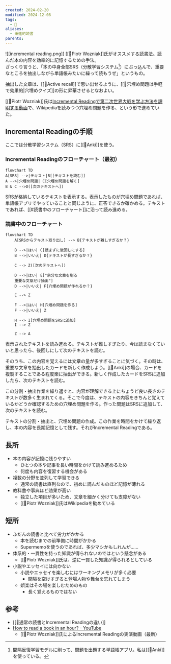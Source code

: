 ```yaml
---
created: 2024-02-20
modified: 2024-12-08
tags:
  - 📝
aliases:
  - 漸進的読書
parents: 
---
```

![[incremental reading.png]]
[[👤Piotr Wozniak]]氏がオススメする読書法。読んだ本の内容を効率的に記憶するための手法。  
ざっくり言うと、「本の中身全部SRS（分散学習システム[^bunsan]）にぶっ込んで、重要なところを抽出しながら単語帳みたいに繰って読もうぜ」というもの。

抽出した文章は、[[📝Active recall]]で思い出せるように、[[💬穴埋め問題は手軽で効果的|穴埋めクイズ]]の形に昇華させるとなおよい。

[^bunsan]: 間隔反復学習モデルに則って、問題を出題する単語帳アプリ。私は[[🧰Anki]]を使っている。

[[👤Piotr Wozniak]]氏は[Incremental Readingで第二次世界大戦を学ぶ方法を説明する動画](https://www.youtube.com/watch?v=XRuLV2_A3Ts)で、Wikipediaを読みつつ穴埋め問題を作る、という形で進めていた。

## Incremental Readingの手順
ここでは分散学習システム（SRS）に[[🧰Anki]]を使う。

### Incremental Readingのフローチャート（最初）
```mermaid
flowchart TD
A[SRS] -->|テキスト|B[[テキストを読む]]
A -->|穴埋め問題| C[穴埋め問題を解く]
B & C -->D([次のテキストへ])
```

SRSが格納しているテキストを表示する。表示したものが穴埋め問題であれば、単語帳アプリでやっていることと同じように、正答できるか確かめる。テキストであれば、[[#読書中のフローチャート]]に沿って読み進める。

### 読書中のフローチャート
```mermaid
flowchart TD
    A[SRSからテキスト取り出し] --> B{テキストが難しすぎるか？}
    
    B -->|はい| C[読まずに後回しにする]
    B -->|いいえ| D{テキストが長すぎるか？}
    
    C --> Z([次のテキストへ])
    
    D -->|はい| E["余分な文章を削る
    重要な文章だけ抽出"]
    D -->|いいえ| F{穴埋め問題が作れるか？}
    
    E --> Z
    
    F -->|はい| H[穴埋め問題を作る]
    F -->|いいえ| Z
    
    H --> I[穴埋め問題をSRSに追加]
    I --> Z

    Z --> A
```
表示されたテキストを読み進める。テキストが難しすぎたり、今は読まなくていいと思ったら、後回しにして次のテキストを読む。

そのうち、この内容を覚えるには文章の量が多すぎることに気づく。その時は、重要な文章を抽出したカードを新しく作成しよう。[[🧰Anki]]の場合、カードを複製することである程度楽に抽出ができる。新しく作成したカードをSRSに追加したら、次のテキストを読む。

この分割・抽出作業を繰り返すと、内容が理解できる上にちょうど良い長さのテキストが数多く生まれてくる。そこで今度は、テキストの内容をきちんと覚えているかどうか確認するための穴埋め問題を作る。作った問題はSRSに追加して、次のテキストを読む。

テキストの分割・抽出と、穴埋め問題の作成。この作業を時間をかけて繰り返し、本の内容を長期記憶として残す。それがIncremental Readingである。

## 長所
- 本の内容が記憶に残りやすい
	- ひとつの本や記事を長い時間をかけて読み進めるため
	- 何度も内容を復習する機会がある
- 複数の分野を並列して学習できる
	- 通常の読書は直列なので、初めに読んだものほど記憶が薄れる
- 教科書や事典ほど効果が高い
	- 独立した項目が多いため、文章を細かく分けても支障がない
	- [[👤Piotr Wozniak]]氏はWikipediaを勧めている

## 短所
- ふだんの読書と比べて労力がかかる
	- 本を読むまでの前準備に時間がかかる
	- Supermemoを使うのであれば、多少マシかもしれんが……
- 体系的・一貫性を持った知識が得られないのではという懸念がある
	- [[👤Piotr Wozniak]]氏は、逆に一貫した知識が得られるとしている
- 小説やエッセイには向かない
	- 小説やエッセイを楽しむにはワーキングメモリが多く必要
		- 間隔を空けすぎると登場人物や舞台を忘れてしまう
	- 娯楽はその場を楽しむためのもの
		- 長く覚えるものではない

## 参考
- [[💭通常の読書とIncremental Readingの違い]]
- [How to read a book in an hour? - YouTube](https://www.youtube.com/watch?v=saSFZGS-uCQ)
	- [[👤Piotr Wozniak]]氏によるIncremental Readingの実演動画（最新）